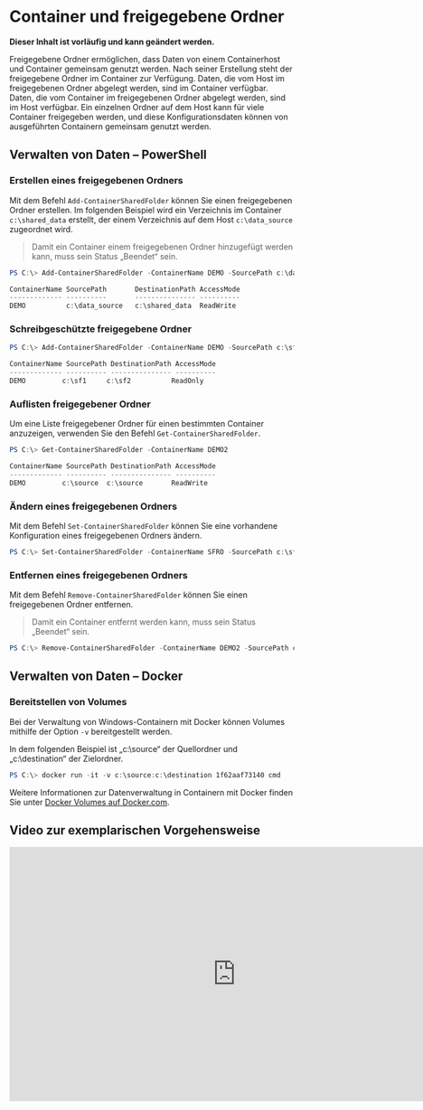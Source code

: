 



# Container und freigegebene Ordner

**Dieser Inhalt ist vorläufig und kann geändert werden.**

Freigegebene Ordner ermöglichen, dass Daten von einem Containerhost und Container gemeinsam genutzt werden. Nach seiner Erstellung steht der freigegebene Ordner im Container zur Verfügung. Daten, die vom Host im freigegebenen Ordner abgelegt werden, sind im Container verfügbar. Daten, die vom Container im freigegebenen Ordner abgelegt werden, sind im Host verfügbar. Ein einzelnen Ordner auf dem Host kann für viele Container freigegeben werden, und diese Konfigurationsdaten können von ausgeführten Containern gemeinsam genutzt werden.

## Verwalten von Daten – PowerShell

### Erstellen eines freigegebenen Ordners

Mit dem Befehl `Add-ContainerSharedFolder` können Sie einen freigegebenen Ordner erstellen. Im folgenden Beispiel wird ein Verzeichnis im Container `c:\shared_data` erstellt, der einem Verzeichnis auf dem Host `c:\data_source` zugeordnet wird.

> Damit ein Container einem freigegebenen Ordner hinzugefügt werden kann, muss sein Status „Beendet“ sein.

```powershell
PS C:\> Add-ContainerSharedFolder -ContainerName DEMO -SourcePath c:\data_source -DestinationPath c:\shared_data

ContainerName SourcePath       DestinationPath AccessMode
------------- ----------       --------------- ----------
DEMO          c:\data_source   c:\shared_data  ReadWrite
```

### Schreibgeschützte freigegebene Ordner

```powershell
PS C:\> Add-ContainerSharedFolder -ContainerName DEMO -SourcePath c:\sf1 -DestinationPath c:\sf2 -AccessMode ReadOnly

ContainerName SourcePath DestinationPath AccessMode
------------- ---------- --------------- ----------
DEMO         c:\sf1     c:\sf2          ReadOnly
```

### Auflisten freigegebener Ordner

Um eine Liste freigegebener Ordner für einen bestimmten Container anzuzeigen, verwenden Sie den Befehl `Get-ContainerSharedFolder`.

```powershell
PS C:\> Get-ContainerSharedFolder -ContainerName DEMO2

ContainerName SourcePath DestinationPath AccessMode
------------- ---------- --------------- ----------
DEMO         c:\source  c:\source       ReadWrite
```

### Ändern eines freigegebenen Ordners

Mit dem Befehl `Set-ContainerSharedFolder` können Sie eine vorhandene Konfiguration eines freigegebenen Ordners ändern.

```powershell
PS C:\> Set-ContainerSharedFolder -ContainerName SFRO -SourcePath c:\sf1 -DestinationPath c:\sf1
```

### Entfernen eines freigegebenen Ordners

Mit dem Befehl `Remove-ContainerSharedFolder` können Sie einen freigegebenen Ordner entfernen.

> Damit ein Container entfernt werden kann, muss sein Status „Beendet“ sein.

```powershell
PS C:\> Remove-ContainerSharedFolder -ContainerName DEMO2 -SourcePath c:\source -DestinationPath c:\source
```
## Verwalten von Daten – Docker

### Bereitstellen von Volumes

Bei der Verwaltung von Windows-Containern mit Docker können Volumes mithilfe der Option `-v` bereitgestellt werden.

In dem folgenden Beispiel ist „c:\source“ der Quellordner und „c:\destination“ der Zielordner.

```powershell
PS C:\> docker run -it -v c:\source:c:\destination 1f62aaf73140 cmd
```

Weitere Informationen zur Datenverwaltung in Containern mit Docker finden Sie unter [Docker Volumes auf Docker.com](https://docs.docker.com/userguide/dockervolumes/).

## Video zur exemplarischen Vorgehensweise

<iframe src="https://channel9.msdn.com/Blogs/containers/Container-Fundamentals--Part-3-Shared-Folders/player#ccLang=de" width="800" height="450"  allowFullScreen="true" frameBorder="0" scrolling="no"></iframe>



<!--HONumber=Feb16_HO3-->
